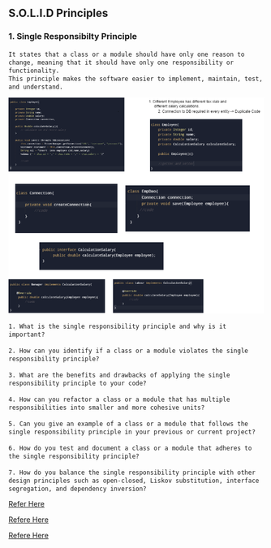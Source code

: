 
## __S.O.L.I.D Principles__

### 1. __Single Responsibilty Principle__
```
It states that a class or a module should have only one reason to change, meaning that it should have only one responsibility or functionality. 
This principle makes the software easier to implement, maintain, test, and understand.
```
![image](../images/lld1.png)


```
1. What is the single responsibility principle and why is it important?

2. How can you identify if a class or a module violates the single responsibility principle?

3. What are the benefits and drawbacks of applying the single responsibility principle to your code?

4. How can you refactor a class or a module that has multiple responsibilities into smaller and more cohesive units?

5. Can you give an example of a class or a module that follows the single responsibility principle in your previous or current project?

6. How do you test and document a class or a module that adheres to the single responsibility principle?

7. How do you balance the single responsibility principle with other design principles such as open-closed, Liskov substitution, interface segregation, and dependency inversion?
```
[Refer Here](https://www.geeksforgeeks.org/single-responsibility-principle-in-java-with-examples/)

[Refere Here](https://stackify.com/solid-design-principles/)

[Refere Here]()